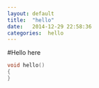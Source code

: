 ```yaml
---
layout: default
title:  "hello"
date:   2014-12-29 22:58:36
categories:  hello
---
```


#Hello here

``` c
void hello() 
{
}
```
